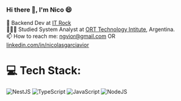 ### Hi there 👋, I'm Nico 😄
💼 Backend Dev at [IT Rock](https://www.itrock.com.ar/) <br>
👨🏻‍🎓 Studied System Analyst at [ORT Technology Intitute](https://www.ort.edu.ar/informacion-terciario), Argentina. <br>
📫 How to reach me: ngvior@gmail.com OR [linkedin.com/in/nicolasgarciavior](https://www.linkedin.com/in/nicolasgarciavior)

# 💻 Tech Stack:
![NestJS](https://img.shields.io/badge/-NestJs-ea2845.svg?style=for-the-badge&logo=nestjs&logoColor=white) ![TypeScript](https://img.shields.io/badge/TypeScript-3178C6?style=for-the-badge&logo=typescript&logoColor=white) ![JavaScript](https://img.shields.io/badge/javascript-%23323330.svg?style=for-the-badge&logo=javascript&logoColor=%23F7DF1E) ![NodeJS](https://img.shields.io/badge/node.js-6DA55F?style=for-the-badge&logo=node.js&logoColor=white)

